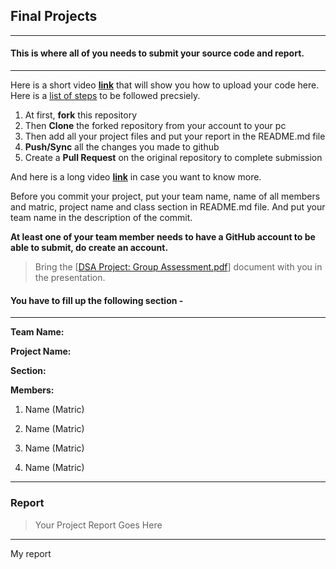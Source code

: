 ## Final Projects
----
#### This is where all of you needs to submit your source code and report.
----

Here is a short video **[link](https://www.youtube.com/watch?v=XdhuWDdu-rk)** that will show you how to upload your code here. Here is a [list of steps](https://education.github.com/guide/forks#3-completing-assignments) to be followed precsiely.

>
  1. At first, **fork** this repository
  2. Then **Clone** the forked repository from your account to your pc
  3. Then add all your project files and put your report in the README.md file
  4. **Push/Sync** all the changes you made to github
  5. Create a **Pull Request** on the original repository to complete submission

And here is a long video **[link](https://www.youtube.com/watch?v=73I5dRucCds)** in case you want to know more.

Before you commit your project, put your team name, name of all members and matric, project name and class section in README.md file. And put your team name in the description of the commit.

**At least one of your team member needs to have a GitHub account to be able to submit, do create an account.**

> Bring the [[DSA Project: Group Assessment.pdf](https://github.com/iium-dsa-tutorial/final-projects/blob/master/DSA%20Project-Group%20Assessment.pdf )] document with you in the presentation.

#### You have to fill up the following section - 
----

**Team Name:**

**Project Name:**

**Section:**

**Members:**

  1. Name (Matric)
  
  2. Name (Matric)
  
  3. Name (Matric)
  
  4. Name (Matric)
  
----

### Report

> Your Project Report Goes Here

----

My report

